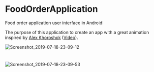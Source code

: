 # FoodOrderApplication

Food order application user interface in Android

The purpose of this application to create an app with a great animation inspired by [Alex Khoroshok](https://dribbble.com/shots/6579816-Food-Order-Interaction) ([Video](https://drive.google.com/file/d/1otYnBoU9uL3drySGS6THae4gcaC_Lwzj/view?usp=sharing)).


![Screenshot_2019-07-18-23-09-12](https://user-images.githubusercontent.com/25500250/61493956-2f584700-a9b5-11e9-96e3-1ed4d64d5028.png)

#

![Screenshot_2019-07-18-23-09-53](https://user-images.githubusercontent.com/25500250/61493957-2f584700-a9b5-11e9-85f1-abc0796d66ee.png)

